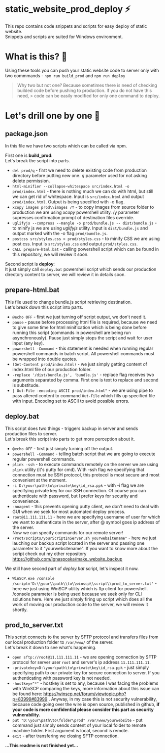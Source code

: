 # static_website_prod_deploy :zap:
This repo contains code snippets and scripts for easy deploy of static website.  
Snippets and scripts are suited for Windows environment.

# What is this? :icecream:

Using these tools you can push your static website code to server only with two commmands - 
`npm run build_prod`
and 
`npm run deploy`

> Why two but not one? Because sometimes there is need of checking builded code before pushing to production. If you do not have this need, > code can be easily modified for only one command to deploy.

# Let's drill one by one :flashlight:

## package.json
In this file we have two scripts which can be called via npm.  
  
First one is **build_prod**:  
Let's break the script into parts.  
* `del prod/q` - first we need to delete existing code from production directory before putting new one. *q* parameter used for not asking delete permission.  
* `html-minifier --collapse-whitespace src/index.html -o prod/index.html` - there is nothing much we can do with html, but still we can get rid of whitespace. Input is `src/index.html` and output `prod/index.html`. Output is being specified with -o flag.  
* `xcopy images prod\\images /Y` - to copy images from source folder to production we are using *xcopy* powershell utility. /y parameter supresses  confirmation prompt of destination files override.  
* `uglifyjs --compress --mangle -o prod/bundle.js -- dist/bundle.js` - to minify js we are using *uglifyjs* utility. Input is `dist/bundle.js` and output marked with the -o flag `prod/bundle.js`.
* `postcss src/styles.css > prod/styles.css` - to minify CSS we are using post css. Input is `src/styles.css` and output `prod/styles.css`.  
* `CALL prepare-html.bat` - calling powershell script which can be found in this repository, we will review it soon.  
  
Second script is **deploy**:  
It just simply call `deploy.bat` powershell script which sends our production directory content to server, we will review it in details soon.  

## prepare-html.bat  
This file used to change bundle.js script retrieving destination.  
Let's break down this script into parts.  
* `@echo OFF` - first we just turning off script output, we don't need it.  
* `pause` - pause before processing html file is required, because we need to give some time for html minification which is being done before running this script (commands in powershell are being run asynchronously). Pause just simply stops the script and wait for user input (any key).  
* `powershell -Command` - this statement is needed when running regular powershell commands in batch script. All powershell commands must be wrapped into double quotes.  
* `(Get-Content prod/index.html)` - we just simply getting content of index.html file of our production folder.  
* `-replace '/dist/bundle.js', 'bundle.js'` - replace flag receives two arguments separated by comma. First one is text to replace and second is substitude.  
* `| Out-File -encoding ASCII prod/index.html"` - we are using pipe to pass altered content to command `Out-File` which fills up specified file with input. Encoding set to ASCII to avoid possible errors.  
  
## deploy.bat
This script does two things - triggers backup in server and sends production files to server.  
Let's break this script into parts to get more perception about it.  
  
* `@echo OFF` - first just simply turning off the output.  
* `powershell -Command` - telling batch script that we are going to execute regular powershell commands.  
* `plink -ssh` - to execute commands remotely on the server we are using `plink` utility (it's putty for cmd). With -ssh flag we specifying that connection must be SSH protocol, this protocol is most secure and most convenient at the moment.  
* `-i D:\your\path\to\private\key\id_rsa.ppk` - with -i flag we are specifying private key for our SSH connection. Of course you can authenticate with password, but I prefer keys for security and convenience.  
* `-noagent` - this prevents opening putty client, we don't need to deal with GUI when we seek for most automated deploy process.  
* `root@11.111.111.11` - here we are specifying username of user for which we want to authenticate in the server, after @ symbol goes ip address of the server.  
Now we can specify commands for our remote server!  
* `/root/scripts/yourScriptInServer.sh yourwebsitename"` - here we just lauching our backup script located in the server and passing one parameter to it "yourwebsitename". If you want to know more about the script check out my other repository https://github.com/ignasposka/make_website_backup  
  
We still have second part of *deploy.bat* script, let's inspect it now.  
  
* `WinSCP.exe /console /script='D:\\your\\path\\to\\winscp\\script\\prod_to_server.txt'` - here we just using WinSCP utility which is ftp client for powershell. /console parameter is being used because we seek only for CLI solutions here. Here we just simply firing up script which does all the work of moving our production code to the server, we will review it shortly.  
  
## prod_to_server.txt  
This script connects to the server by SFTP protocol and transfers files from our local production folder to `/var/www/` of the server.  
Let's break it down to see what's happening.  
  
* `open sftp://root@11.111.111.11` - we are opening connection by SFTP protocol for server user `root` and server's ip address `11.111.111.11`.  
* `-privatekey=D:\your\path\to\private\key\id_rsa.ppk` - just simply specifying path to our private key for secure connection to server. If you authenticating with password key is not needed.  
* `-hostkey="*"` - hostkey is set to any, because I was facing the problems with WinSCP comparing the keys, more information about this issue can be found here: https://winscp.net/forum/viewtopic.php?p=83999#83999 . Anyway, in my case this is not security vulnerability, because code going over the wire is open source, published in github, **if your code is more confidential please consider this part as security vulnerability.**  
* `put "D:\your\path\to\folder\prod" /var/www/yourwebsite` - put command just simply sends content of your local folder to remote machine folder. First argument is local, second is remote.  
* `exit` - after transfering we closing SFTP connection.  

**...This readme is not finished yet...**
